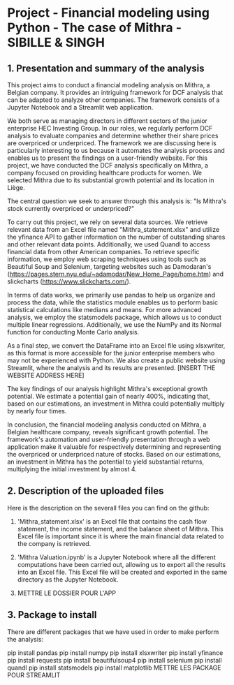 # Project - Financial modeling using Python - The case of Mithra - SIBILLE & SINGH

## 1. Presentation and summary of the analysis

This project aims to conduct a financial modeling analysis on Mithra, a Belgian company. It provides an intriguing framework for DCF analysis that can be adapted to analyze other companies. The framework consists of a Jupyter Notebook and a Streamlit web application.

We both serve as managing directors in different sectors of the junior enterprise HEC Investing Group. In our roles, we regularly perform DCF analysis to evaluate companies and determine whether their share prices are overpriced or underpriced. The framework we are discussing here is particularly interesting to us because it automates the analysis process and enables us to present the findings on a user-friendly website. For this project, we have conducted the DCF analysis specifically on Mithra, a company focused on providing healthcare products for women. We selected Mithra due to its substantial growth potential and its location in Liège.

The central question we seek to answer through this analysis is: "Is Mithra's stock currently overpriced or underpriced?"

To carry out this project, we rely on several data sources. We retrieve relevant data from an Excel file named "Mithra_statement.xlsx" and utilize the yfinance API to gather information on the number of outstanding shares and other relevant data points. Additionally, we used Quandl to access financial data from other American companies. To retrieve specific information, we employ web scraping techniques using tools such as Beautiful Soup and Selenium, targeting websites such as Damodaran's (https://pages.stern.nyu.edu/~adamodar/New_Home_Page/home.htm) and slickcharts (https://www.slickcharts.com/).

In terms of data works, we primarily use pandas to help us organize and process the data, while the statistics module enables us to perform basic statistical calculations like medians and means. For more advanced analysis, we employ the statsmodels package, which allows us to conduct multiple linear regressions. Additionally, we use the NumPy and its Normal function for conducting Monte Carlo analysis.

As a final step, we convert the DataFrame into an Excel file using xlsxwriter, as this format is more accessible for the junior enterprise members who may not be experienced with Python. We also create a public website using Streamlit, where the analysis and its results are presented. [INSERT THE WEBSITE ADDRESS HERE]

The key findings of our analysis highlight Mithra's exceptional growth potential. We estimate a potential gain of nearly 400%, indicating that, based on our estimations, an investment in Mithra could potentially multiply by nearly four times. 

In conclusion, the financial modeling analysis conducted on Mithra, a Belgian healthcare company, reveals significant growth potential. The framework's automation and user-friendly presentation through a web application make it valuable for respectively determining and representing the overpriced or underpriced nature of stocks. Based on our estimations, an investment in Mithra has the potential to yield substantial returns, multiplying the initial investment by almost 4. 

## 2. Description of the uploaded files

Here is the description on the severall files you can find on the github: 

1. 'Mithra_statement.xlsx' is an Excel file that contains the cash flow statement, the income statement, and the balance sheet of Mithra. This Excel file is important since it is where the main financial data related to the company is retrieved.

2. 'Mithra Valuation.ipynb' is a Jupyter Notebook where all the different computations have been carried out, allowing us to export all the results into an Excel file. This Excel file will be created and exported in the same directory as the Jupyter Notebook.

3. METTRE LE DOSSIER POUR L'APP

## 3. Package to install

There are different packages that we have used in order to make perform the analysis: 

pip install pandas
pip install numpy
pip install xlsxwriter
pip install yfinance
pip install requests
pip install beautifulsoup4
pip install selenium
pip install quandl
pip install statsmodels
pip install matplotlib
METTRE LES PACKAGE POUR STREAMLIT
